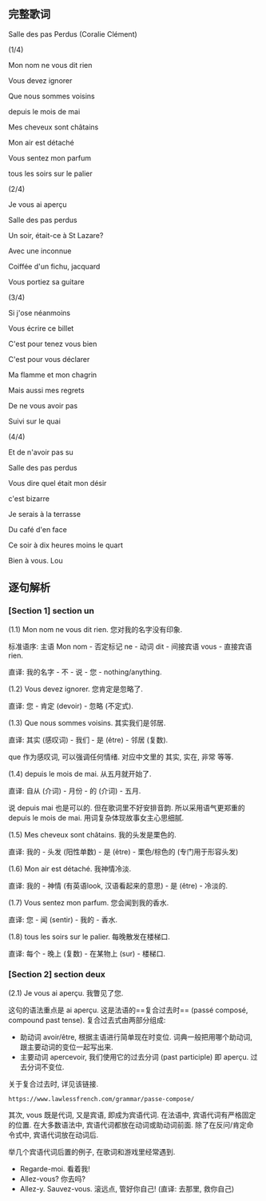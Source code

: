 ## 完整歌词

Salle des pas Perdus (Coralie Clément)

(1/4)

Mon nom ne vous dit rien

Vous devez ignorer

Que nous sommes voisins

depuis le mois de mai

Mes cheveux sont châtains

Mon air est détaché

Vous sentez mon parfum

tous les soirs sur le palier

(2/4)

Je vous ai aperçu

Salle des pas perdus

Un soir, était-ce à St Lazare?

Avec une inconnue

Coiffée d'un fichu, jacquard

Vous portiez sa guitare

(3/4)

Si j'ose néanmoins

Vous écrire ce billet

C'est pour tenez vous bien

C'est pour vous déclarer

Ma flamme et mon chagrin

Mais aussi mes regrets

De ne vous avoir pas

Suivi sur le quai

(4/4)

Et de n'avoir pas su

Salle des pas perdus

Vous dire quel était mon désir

c'est bizarre

Je serais à la terrasse

Du café d'en face

Ce soir à dix heures moins le quart

Bien à vous. Lou

## 逐句解析

### [Section 1] section un

(1.1) Mon nom ne vous dit rien. 您对我的名字没有印象. 

标准语序: 主语 Mon nom - 否定标记 ne - 动词 dit - 间接宾语 vous - 直接宾语 rien.

直译: 我的名字 - 不 - 说 - 您 - nothing/anything.

(1.2) Vous devez ignorer. 您肯定是忽略了.

直译: 您 - 肯定 (devoir) - 忽略 (不定式).

(1.3) Que nous sommes voisins. 其实我们是邻居.

直译: 其实 (感叹词) - 我们 - 是 (être) - 邻居 (复数).

que 作为感叹词, 可以强调任何情绪. 对应中文里的 其实, 实在, 非常 等等.

(1.4) depuis le mois de mai. 从五月就开始了.

直译: 自从 (介词) - 月份 - 的 (介词) - 五月.

说 depuis mai 也是可以的. 但在歌词里不好安排音韵. 所以采用语气更郑重的 depuis le mois de mai. 用词复杂体现故事女主心思细腻.

(1.5) Mes cheveux sont châtains. 我的头发是栗色的.

直译: 我的 - 头发 (阳性单数) - 是 (être) - 栗色/棕色的 (专门用于形容头发)

(1.6) Mon air est détaché. 我神情冷淡.

直译: 我的 - 神情 (有英语look, 汉语看起来的意思) - 是 (être) - 冷淡的.

(1.7) Vous sentez mon parfum. 您会闻到我的香水.

直译: 您 - 闻 (sentir) - 我的 - 香水.

(1.8) tous les soirs sur le palier. 每晚散发在楼梯口.

直译: 每个 - 晚上 (复数) - 在某物上 (sur) - 楼梯口.

### [Section 2] section deux

(2.1) Je vous ai aperçu. 我瞥见了您.

这句的语法重点是 ai aperçu. 这是法语的==复合过去时== (passé composé, compound past tense). 复合过去式由两部分组成:

* 助动词 avoir/être, 根据主语进行简单现在时变位. 词典一般把用哪个助动词, 跟主要动词的变位一起写出来.
* 主要动词 apercevoir, 我们使用它的过去分词 (past participle) 即 aperçu. 过去分词不变位.

关于复合过去时, 详见该链接.

```
https://www.lawlessfrench.com/grammar/passe-compose/
```

其次, vous 既是代词, 又是宾语, 即成为宾语代词. 在法语中, 宾语代词有严格固定的位置. 在大多数语法中, 宾语代词都放在动词或助动词前面. 除了在反问/肯定命令式中, 宾语代词放在动词后.

举几个宾语代词后置的例子, 在歌词和游戏里经常遇到.

* Regarde-moi. 看着我!
* Allez-vous? 你去吗?
* Allez-y. Sauvez-vous. 滚远点, 管好你自己! (直译: 去那里, 救你自己)


